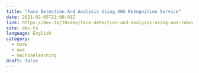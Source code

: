 ```yaml
---
title: "Face Detection And Analysis Using AWS Rekognition Service"
date: 2021-02-05T21:06:09Z
link: https://dev.to/10xdev/face-detection-and-analysis-using-aws-rekognition-service-2k1g?utm_medium=RSS&utm_source=news.12bit.vn
site: dev.to
language: English
category:
  - node
  - aws
  - machinelearning
draft: false
---
```

